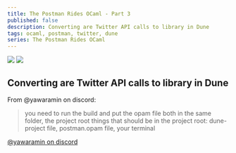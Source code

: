 ```yaml
---
title: The Postman Rides OCaml - Part 3
published: false
description: Converting are Twitter API calls to library in Dune
tags: ocaml, postman, twitter, dune
series: The Postman Rides OCaml
---
```


<div class="center">
<a href="https://www.getpostman.com/"><img src="https://assets.getpostman.com/common-share/postman-logo-horizontal-320x132.png" /></a>
<a href="https://ocaml.org/"><img src="https://ocaml.org/img/colour-logo-white.svg" /></a>
</div>

## Converting are Twitter API calls to library in Dune

From @yawaramin on discord:
> you need to run the build and put the opam file both in the same folder, the project root
things that should be in the project root: dune-project file, postman.opam file, your terminal

[@yawaramin on discord](https://discordapp.com/channels/235176658175262720/235200837608144898/670434818529427516)

